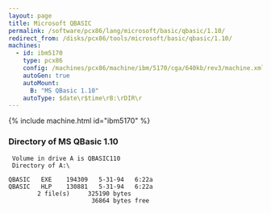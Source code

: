 ```yaml
---
layout: page
title: Microsoft QBASIC
permalink: /software/pcx86/lang/microsoft/basic/qbasic/1.10/
redirect_from: /disks/pcx86/tools/microsoft/basic/qbasic/1.10/
machines:
  - id: ibm5170
    type: pcx86
    config: /machines/pcx86/machine/ibm/5170/cga/640kb/rev3/machine.xml
    autoGen: true
    autoMount:
      B: "MS QBasic 1.10"
    autoType: $date\r$time\rB:\rDIR\r
---
```


{% include machine.html id="ibm5170" %}

### Directory of MS QBasic 1.10

     Volume in drive A is QBASIC110
     Directory of A:\

    QBASIC   EXE    194309   5-31-94   6:22a
    QBASIC   HLP    130881   5-31-94   6:22a
            2 file(s)     325190 bytes
                           36864 bytes free
